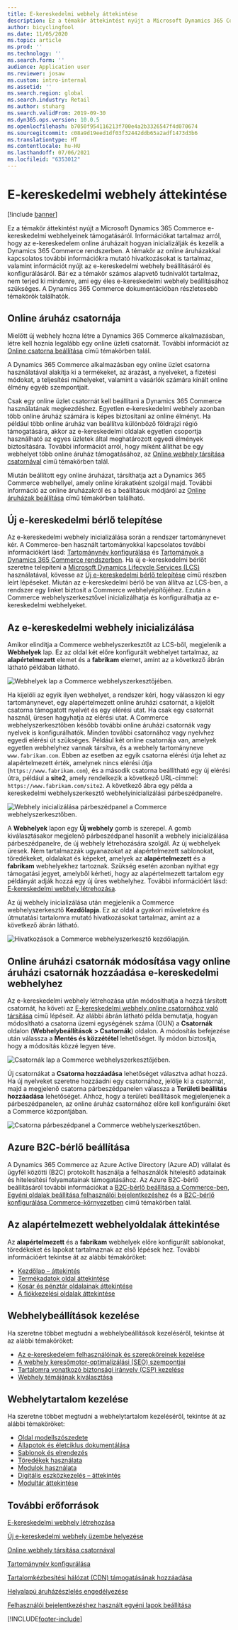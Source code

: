 ```yaml
---
title: E-kereskedelmi webhely áttekintése
description: Ez a témakör áttekintést nyújt a Microsoft Dynamics 365 Commerce e-kereskedelmi webhelyeinek támogatásáról.
author: bicyclingfool
ms.date: 11/05/2020
ms.topic: article
ms.prod: ''
ms.technology: ''
ms.search.form: ''
audience: Application user
ms.reviewer: josaw
ms.custom: intro-internal
ms.assetid: ''
ms.search.region: global
ms.search.industry: Retail
ms.author: stuharg
ms.search.validFrom: 2019-09-30
ms.dyn365.ops.version: 10.0.5
ms.openlocfilehash: b7050f954116213f700e4a2b3326547f4d070674
ms.sourcegitcommit: c08a9d19eed1df03f32442ddb65a2adf1473d3b6
ms.translationtype: HT
ms.contentlocale: hu-HU
ms.lasthandoff: 07/06/2021
ms.locfileid: "6353012"
---
```

# <a name="e-commerce-site-overview"></a>E-kereskedelmi webhely áttekintése

[!include [banner](includes/banner.md)]

Ez a témakör áttekintést nyújt a Microsoft Dynamics 365 Commerce e-kereskedelmi webhelyeinek támogatásáról. Információkat tartalmaz arról, hogy az e-kereskedelem online áruházait hogyan inicializálják és kezelik a Dynamics 365 Commerce rendszerben. A témakör az online áruházakkal kapcsolatos további információkra mutató hivatkozásokat is tartalmaz, valamint információt nyújt az e-kereskedelmi webhely beállításáról és konfigurálásáról. Bár ez a témakör számos alapvető tudnivalót tartalmaz, nem terjed ki mindenre, ami egy éles e-kereskedelmi webhely beállításához szükséges. A Dynamics 365 Commerce dokumentációban részletesebb témakörök találhatók.

## <a name="online-store-channel"></a>Online áruház csatornája

Mielőtt új webhely hozna létre a Dynamics 365 Commerce alkalmazásban, létre kell hoznia legalább egy online üzleti csatornát. További információt az [Online csatorna beállítása](channel-setup-online.md) című témakörben talál. 

A Dynamics 365 Commerce alkalmazásban egy online üzlet csatorna használatával alakítja ki a termékeket, az árazást, a nyelveket, a fizetési módokat, a teljesítési műhelyeket, valamint a vásárlók számára kínált online élmény egyéb szempontjait.

Csak egy online üzlet csatornát kell beállítani a Dynamics 365 Commerce használatának megkezdéshez. Egyetlen e-kereskedelmi webhely azonban több online áruház számára is képes biztosítani az online élményt. Ha például több online áruház van beállítva különböző földrajzi régió támogatására, akkor az e-kereskedelmi oldalak egyetlen csoportja használható az egyes üzletek által meghatározott egyedi élmények biztosítására. További információt arról, hogy miként állíthat be egy webhelyet több online áruház támogatásához, az [Online webhely társítása csatornával](associate-site-online-store.md) című témakörben talál.

Miután beállított egy online áruházat, társíthatja azt a Dynamics 365 Commerce webhellyel, amely online kirakatként szolgál majd. További információ az online áruházakról és a beállításuk módjáról az [Online áruházak beállítása](/dynamics365/unified-operations/retail/online-stores) című témakörben található.

## <a name="deploy-a-new-e-commerce-tenant"></a>Új e-kereskedelmi bérlő telepítése

Az e-kereskedelmi webhely inicializálása során a rendszer tartománynevet kér. A Commerce-ben használt tartományokkal kapcsolatos további információkért lásd: [Tartománynév konfigurálása](configure-your-domain-name.md) és [Tartományok a Dynamics 365 Commerce rendszerben](domains-commerce.md). Ha új e-kereskedelmi bérlőt szeretne telepíteni a [Microsoft Dynamics Lifecycle Services (LCS)](/dynamics365/unified-operations/dev-itpro/lifecycle-services/lcs-user-guide) használatával, kövesse az [Új e-kereskedelmi bérlő telepítése](deploy-ecommerce-site.md) című részben leírt lépéseket. Miután az e-kereskedelmi bérlő be van állítva az LCS-ben, a rendszer egy linket biztosít a Commerce webhelyépítőjéhez. Ezután a Commerce webhelyszerkesztővel inicializálhatja és konfigurálhatja az e-kereskedelmi webhelyeket.

## <a name="initialize-your-e-commerce-site"></a>Az e-kereskedelmi webhely inicializálása

Amikor elindítja a Commerce webhelyszerkesztőt az LCS-ből, megjelenik a **Webhelyek** lap. Ez az oldal két előre konfigurált webhelyet tartalmaz, az **alapértelmezett** elemet és a **fabrikam** elemet, amint az a következő ábrán látható példában látható.

![Webhelyek lap a Commerce webhelyszerkesztőjében.](media/e-commerce-site-01.png)

Ha kijelöli az egyik ilyen webhelyet, a rendszer kéri, hogy válasszon ki egy tartománynevet, egy alapértelmezett online áruházi csatornát, a kijelölt csatorna támogatott nyelvét és egy elérési utat. Ha csak egy csatornát használ, üresen hagyhatja az elérési utat. A Commerce webhelyszerkesztőben később további online áruházi csatornák vagy nyelvek is konfigurálhatók. Minden további csatornához vagy nyelvhez egyedi elérési út szükséges. Például két online csatornája van, amelyek egyetlen webhelyhez vannak társítva, és a webhely tartományneve `www.fabrikam.com`. Ebben az esetben az egyik csatorna elérési útja lehet az alapértelmezett érték, amelynek nincs elérési útja (`https://www.fabrikam.com`), és a második csatorna beállítható egy új elérési útra, például a **site2**, amely rendelkezik a következő URL-címmel: `https://www.fabrikam.com/site2`. A következő ábra egy példa a kereskedelmi webhelyszerkesztő webhelyinicializálási párbeszédpanelre.

![Webhely inicializálása párbeszédpanel a Commerce webhelyszerkesztőben.](media/e-commerce-site-02.png)

A **Webhelyek** lapon egy **Új webhely** gomb is szerepel. A gomb kiválasztásakor megjelenő párbeszédpanel hasonlít a webhely inicializálása párbeszédpanelre, de új webhely létrehozására szolgál. Az új webhelyek üresek. Nem tartalmazzák ugyanazokat az alapértelmezett sablonokat, töredékeket, oldalakat és képeket, amelyek az **alapértelmezett** és a **fabrikam** webhelyekhez tartoznak. Szükség esetén azonban nyithat egy támogatási jegyet, amelyből kérheti, hogy az alapértelmezett tartalom egy példányát adják hozzá egy új üres webhelyhez. További információért lásd: [E-kereskedelmi webhely létrehozása](create-ecommerce-site.md).

Az új webhely inicializálása után megjelenik a Commerce webhelyszerkesztő **Kezdőlapja**. Ez az oldal a gyakori műveletekre és útmutatási tartalomra mutató hivatkozásokat tartalmaz, amint az a következő ábrán látható.

![Hivatkozások a Commerce webhelyszerkesztő kezdőlapján.](media/e-commerce-site-03.png)

## <a name="modify-online-store-channels-or-add-online-store-channels-to-an-e-commerce-site"></a>Online áruházi csatornák módosítása vagy online áruházi csatornák hozzáadása e-kereskedelmi webhelyhez

Az e-kereskedelmi webhely létrehozása után módosíthatja a hozzá társított csatornát, ha követi az [E-kereskedelmi webhely online csatornához való társítása](associate-site-online-store.md) című lépéseit. Az alábbi ábrán látható példa bemutatja, hogyan módosítható a csatorna üzemi egységének száma (OUN) a **Csatornák** oldalon (**Webhelybeállítások \> Csatornák**) oldalon. A módosítás befejezése után válassza a **Mentés és közzététel** lehetőséget. Ily módon biztosítja, hogy a módosítás közzé legyen téve.

![Csatornák lap a Commerce webhelyszerkesztőjében.](media/e-commerce-site-04.png)

Új csatornákat a **Csatorna hozzáadása** lehetőséget választva adhat hozzá. Ha új nyelveket szeretne hozzáadni egy csatornához, jelölje ki a csatornát, majd a megjelenő csatorna párbeszédpanelen válassza a **Területi beállítás hozzáadása** lehetőséget. Ahhoz, hogy a területi beállítások megjelenjenek a párbeszédpanelen, az online áruház csatornához előre kell konfigurálni őket a Commerce központjában.

![Csatorna párbeszédpanel a Commerce webhelyszerkesztőben.](media/e-commerce-site-05.png)

## <a name="set-up-an-azure-b2c-tenant"></a>Azure B2C-bérlő beállítása

A Dynamics 365 Commerce az Azure Active Directory (Azure AD) vállalat és ügyfél közötti (B2C) protokollt használja a felhasználók hitelesítő adatainak és hitelesítési folyamatainak támogatásához. Az Azure B2C-bérlő beállításáról további információkat a [B2C-bérlő beállítása a Commerce-ben](set-up-b2c-tenant.md), [Egyéni oldalak beállítása felhasználói bejelentkezéshez](custom-pages-user-logins.md) és a [B2C-bérlő konfigurálása Commerce-környezetben](configure-multi-b2c-tenants.md) című témakörben talál.

## <a name="overview-of-the-default-site-pages"></a>Az alapértelmezett webhelyoldalak áttekintése

Az **alapértelmezett** és a **fabrikam** webhelyek előre konfigurált sablonokat, töredékeket és lapokat tartalmaznak az első lépések hez. További információért tekintse át az alábbi témaköröket:

- [Kezdőlap – áttekintés](quick-tour-home-page.md)
- [Termékadatok oldal áttekintése](quick-tour-pdp.md)
- [Kosár és pénztár oldalainak áttekintése](quick-tour-cart-checkout.md)
- [A fiókkezelési oldalak áttekintése](quick-tour-account-management.md)

## <a name="manage-site-settings"></a>Webhelybeállítások kezelése

Ha szeretne többet megtudni a webhelybeállítások kezeléséről, tekintse át az alábbi témaköröket:

- [Az e-kereskedelem felhasználóinak és szerepköreinek kezelése](manage-ecommerce-users-roles.md)
- [A webhely keresőmotor-optimalizálási (SEO) szempontjai](/search-engine-optimization-considerations.md)
- [Tartalomra vonatkozó biztonsági irányelv (CSP) kezelése](manage-csp.md)
- [Webhely témájának kiválasztása](select-site-theme.md)

## <a name="manage-site-content"></a>Webhelytartalom kezelése

Ha szeretne többet megtudni a webhelytartalom kezeléséről, tekintse át az alábbi témaköröket:

- [Oldal modellszószedete](page-elements-overview.md)
- [Állapotok és életciklus dokumentálása](document-states-overview.md)
- [Sablonok és elrendezés](templates-layouts-overview.md)
- [Töredékek használata](work-with-fragments.md)
- [Modulok használata](work-with-modules.md)
- [Digitális eszközkezelés – áttekintés](dam-overview.md)
- [Modultár áttekintése](starter-kit-overview.md)

## <a name="additional-resources"></a>További erőforrások

[E-kereskedelmi webhely létrehozása](create-ecommerce-site.md)

[Új e-kereskedelmi webhely üzembe helyezése](deploy-ecommerce-site.md)

[Online webhely társítása csatornával](associate-site-online-store.md)

[Tartománynév konfigurálása](configure-your-domain-name.md)

[Tartalomkézbesítési hálózat (CDN) támogatásának hozzáadása](add-cdn-support.md)

[Helyalapú áruházészlelés engedélyezése](enable-store-detection.md)

[Felhasználói bejelentkezéshez használt egyéni lapok beállítása](custom-pages-user-logins.md)


[!INCLUDE[footer-include](../includes/footer-banner.md)]